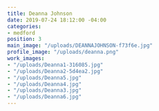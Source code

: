 ```yaml
---
title: Deanna Johnson
date: 2019-07-24 18:12:00 -04:00
categories:
- medford
position: 3
main_image: "/uploads/DEANNAJOHNSON-f73f6e.jpg"
profile_image: "/uploads/deanna.png"
work_images:
- "/uploads/Deanna1-316085.jpg"
- "/uploads/Deanna2-5d4ea2.jpg"
- "/uploads/Deanna5.jpg"
- "/uploads/Deanna4.jpg"
- "/uploads/Deanna3.jpg"
- "/uploads/Deanna6.jpg"
---
```


